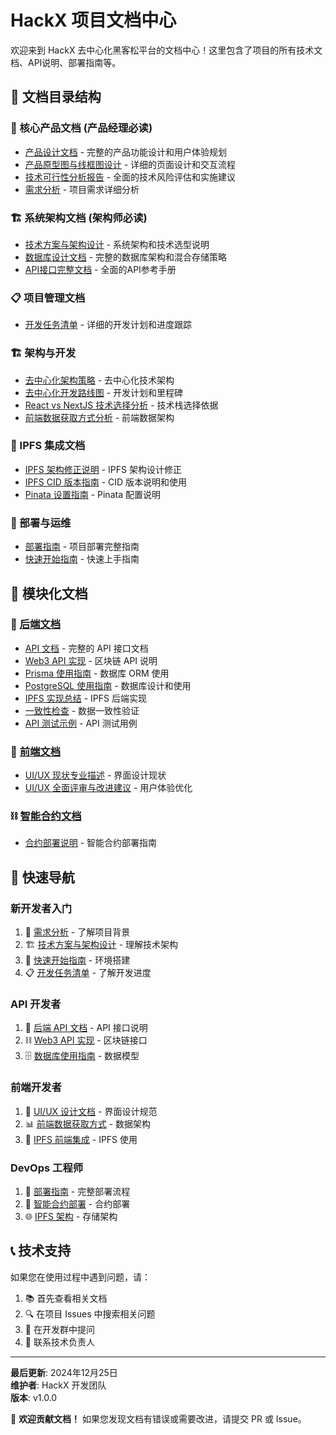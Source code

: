 # HackX 项目文档中心

欢迎来到 HackX 去中心化黑客松平台的文档中心！这里包含了项目的所有技术文档、API说明、部署指南等。

## 📁 文档目录结构

### 🎯 核心产品文档 (产品经理必读)
- [产品设计文档](./产品设计文档.md) - 完整的产品功能设计和用户体验规划
- [产品原型图与线框图设计](./产品原型图与线框图设计.md) - 详细的页面设计和交互流程
- [技术可行性分析报告](./技术可行性分析报告.md) - 全面的技术风险评估和实施建议
- [需求分析](./xuqiu.md) - 项目需求详细分析

### 🏗️ 系统架构文档 (架构师必读)
- [技术方案与架构设计](./技术方案与架构设计.md) - 系统架构和技术选型说明
- [数据库设计文档](./数据库设计文档.md) - 完整的数据库架构和混合存储策略
- [API接口完整文档](./API接口完整文档.md) - 全面的API参考手册

### 📋 项目管理文档
- [开发任务清单](./开发任务清单.md) - 详细的开发计划和进度跟踪

### 🏗️ 架构与开发
- [去中心化架构策略](./architecture/DECENTRALIZED_ARCHITECTURE_STRATEGY.md) - 去中心化技术架构
- [去中心化开发路线图](./architecture/DECENTRALIZED_DEVELOPMENT_ROADMAP.md) - 开发计划和里程碑
- [React vs NextJS 技术选择分析](./architecture/React_vs_NextJS_技术选择分析.md) - 技术栈选择依据
- [前端数据获取方式分析](./architecture/HackX_前端数据获取方式分析.md) - 前端数据架构

### 🔗 IPFS 集成文档
- [IPFS 架构修正说明](./ipfs/IPFS_ARCHITECTURE_CORRECTION.md) - IPFS 架构设计修正
- [IPFS CID 版本指南](./ipfs/IPFS_CID_VERSION_GUIDE.md) - CID 版本说明和使用
- [Pinata 设置指南](./ipfs/PINATA_SETUP_GUIDE.md) - Pinata 配置说明

### 🎯 部署与运维
- [部署指南](./deployment-guide.md) - 项目部署完整指南
- [快速开始指南](./QUICK_START_GUIDE.md) - 快速上手指南

## 📂 模块化文档

### 🔧 [后端文档](./backend/)
- [API 文档](./backend/api-documentation.md) - 完整的 API 接口文档
- [Web3 API 实现](./backend/web3-api-implementation.md) - 区块链 API 说明
- [Prisma 使用指南](./backend/prisma-usage-guide.md) - 数据库 ORM 使用
- [PostgreSQL 使用指南](./backend/postgresql-usage-guide.md) - 数据库设计和使用
- [IPFS 实现总结](./backend/ipfs-implementation-summary.md) - IPFS 后端实现
- [一致性检查](./backend/consistency-check.md) - 数据一致性验证
- [API 测试示例](./backend/api-test-examples.md) - API 测试用例

### 🎨 [前端文档](./frontend/)
- [UI/UX 现状专业描述](./frontend/UI-UX-现状专业描述.md) - 界面设计现状
- [UI/UX 全面评审与改进建议](./frontend/UI-UX-全面评审与改进建议.md) - 用户体验优化

### ⛓️ [智能合约文档](./contracts/)
- [合约部署说明](./contracts/README.md) - 智能合约部署指南

## 🚀 快速导航

### 新开发者入门
1. 📖 [需求分析](./xuqiu.md) - 了解项目背景
2. 🏗️ [技术方案与架构设计](./技术方案与架构设计.md) - 理解技术架构
3. 🚀 [快速开始指南](./QUICK_START_GUIDE.md) - 环境搭建
4. 📋 [开发任务清单](./开发任务清单.md) - 了解开发进度

### API 开发者
1. 🔧 [后端 API 文档](./backend/api-documentation.md) - API 接口说明
2. ⛓️ [Web3 API 实现](./backend/web3-api-implementation.md) - 区块链接口
3. 🗄️ [数据库使用指南](./backend/postgresql-usage-guide.md) - 数据模型

### 前端开发者
1. 🎨 [UI/UX 设计文档](./frontend/) - 界面设计规范
2. 📊 [前端数据获取方式](./HackX_前端数据获取方式分析.md) - 数据架构
3. 🔗 [IPFS 前端集成](./FRONTEND_PINATA_CONFIG.md) - IPFS 使用

### DevOps 工程师
1. 🚀 [部署指南](./deployment-guide.md) - 完整部署流程
2. 🔧 [智能合约部署](./contracts/README.md) - 合约部署
3. 🌐 [IPFS 架构](./IPFS_ARCHITECTURE_CORRECTION.md) - 存储架构

## 📞 技术支持

如果您在使用过程中遇到问题，请：

1. 📚 首先查看相关文档
2. 🔍 在项目 Issues 中搜索相关问题
3. 💬 在开发群中提问
4. 📧 联系技术负责人

---

**最后更新**: 2024年12月25日  
**维护者**: HackX 开发团队  
**版本**: v1.0.0

🎉 **欢迎贡献文档！** 如果您发现文档有错误或需要改进，请提交 PR 或 Issue。

